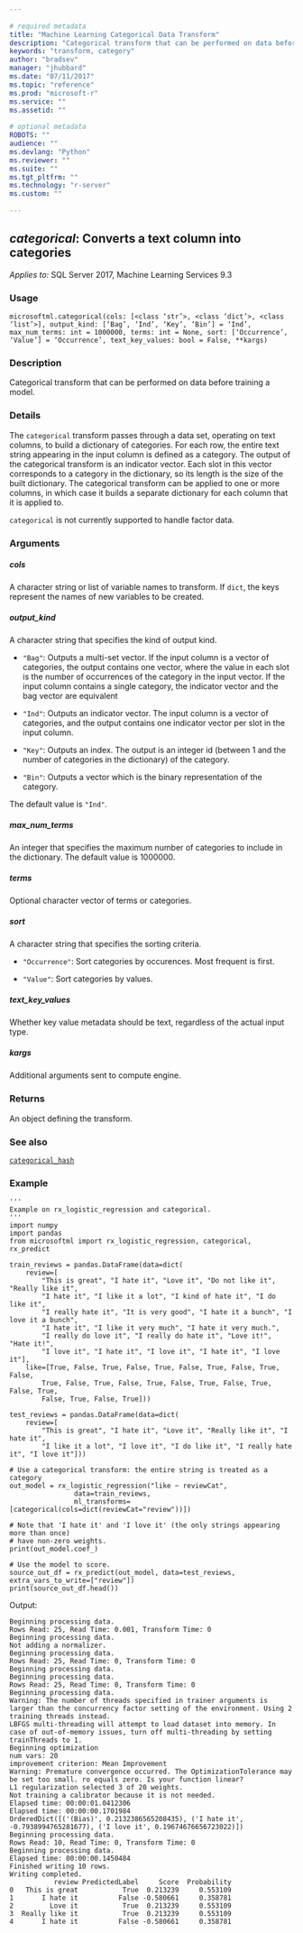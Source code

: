 ```yaml
--- 
 
# required metadata 
title: "Machine Learning Categorical Data Transform" 
description: "Categorical transform that can be performed on data before training a model." 
keywords: "transform, category" 
author: "bradsev" 
manager: "jhubbard" 
ms.date: "07/11/2017" 
ms.topic: "reference" 
ms.prod: "microsoft-r" 
ms.service: "" 
ms.assetid: "" 
 
# optional metadata 
ROBOTS: "" 
audience: "" 
ms.devlang: "Python" 
ms.reviewer: "" 
ms.suite: "" 
ms.tgt_pltfrm: "" 
ms.technology: "r-server" 
ms.custom: "" 
 
---
```


## *categorical*: Converts a text column into categories


*Applies to:* SQL Server 2017, Machine Learning Services 9.3


### Usage



```
microsoftml.categorical(cols: [<class ‘str’>, <class ‘dict’>, <class ‘list’>], output_kind: [‘Bag’, ‘Ind’, ‘Key’, ‘Bin’] = ‘Ind’, max_num_terms: int = 1000000, terms: int = None, sort: [‘Occurrence’, ‘Value’] = ‘Occurrence’, text_key_values: bool = False, **kargs)
```




### Description

Categorical transform that can be performed on data before
training a model.


### Details

The `categorical` transform passes through a data set, operating
on text columns, to build a dictionary of categories. For each row,
the entire text string appearing in the input column is defined as a
category. The output of the categorical transform is an indicator vector.
Each slot in this vector corresponds to a category in the dictionary, so
its length is the size of the built dictionary. The categorical transform
can be applied to one or more columns, in which case it builds a separate
dictionary for each column that it is applied to.

`categorical` is not currently supported to handle factor data.


### Arguments


##### cols

A character string or list of variable names to transform. If
`dict`, the keys represent the names of new variables to be created.


##### output_kind

A character string that specifies the kind of output kind.

* `"Bag"`: Outputs a multi-set vector. If the input column is a vector of categories, the output contains one vector, where the value in each slot is the number of occurrences of the category in the input vector. If the input column contains a single category, the indicator vector and the bag vector are equivalent 

* `"Ind"`: Outputs an indicator vector. The input column is a vector of categories, and the output contains one indicator vector per slot in the input column. 

* `"Key"`: Outputs an index. The output is an integer id (between 1 and the number of categories in the dictionary) of the category. 

* `"Bin"`: Outputs a vector which is the binary representation of the category. 

The default value is `"Ind"`.


##### max_num_terms

An integer that specifies the maximum number of
categories to include in the dictionary. The default value is 1000000.


##### terms

Optional character vector of terms or categories.


##### sort

A character string that specifies the sorting criteria.

* `"Occurrence"`: Sort categories by occurences. Most frequent is first. 

* `"Value"`: Sort categories by values. 


##### text_key_values

Whether key value metadata should be text, regardless of the actual input type.


##### kargs

Additional arguments sent to compute engine.


### Returns

An object defining the transform.


### See also

[`categorical_hash`](categorical_hash.md)


### Example



```
'''
Example on rx_logistic_regression and categorical.
'''
import numpy
import pandas
from microsoftml import rx_logistic_regression, categorical, rx_predict

train_reviews = pandas.DataFrame(data=dict(
    review=[
        "This is great", "I hate it", "Love it", "Do not like it", "Really like it",
        "I hate it", "I like it a lot", "I kind of hate it", "I do like it",
        "I really hate it", "It is very good", "I hate it a bunch", "I love it a bunch",
        "I hate it", "I like it very much", "I hate it very much.",
        "I really do love it", "I really do hate it", "Love it!", "Hate it!",
        "I love it", "I hate it", "I love it", "I hate it", "I love it"],
    like=[True, False, True, False, True, False, True, False, True, False,
        True, False, True, False, True, False, True, False, True, False, True,
        False, True, False, True]))
        
test_reviews = pandas.DataFrame(data=dict(
    review=[
        "This is great", "I hate it", "Love it", "Really like it", "I hate it",
        "I like it a lot", "I love it", "I do like it", "I really hate it", "I love it"]))

# Use a categorical transform: the entire string is treated as a category
out_model = rx_logistic_regression("like ~ reviewCat",
                data=train_reviews,
                ml_transforms=[categorical(cols=dict(reviewCat="review"))])
                
# Note that 'I hate it' and 'I love it' (the only strings appearing more than once)
# have non-zero weights.
print(out_model.coef_)

# Use the model to score.
source_out_df = rx_predict(out_model, data=test_reviews, extra_vars_to_write=["review"])
print(source_out_df.head())
```


Output:



```
Beginning processing data.
Rows Read: 25, Read Time: 0.001, Transform Time: 0
Beginning processing data.
Not adding a normalizer.
Beginning processing data.
Rows Read: 25, Read Time: 0, Transform Time: 0
Beginning processing data.
Beginning processing data.
Rows Read: 25, Read Time: 0, Transform Time: 0
Beginning processing data.
Warning: The number of threads specified in trainer arguments is larger than the concurrency factor setting of the environment. Using 2 training threads instead.
LBFGS multi-threading will attempt to load dataset into memory. In case of out-of-memory issues, turn off multi-threading by setting trainThreads to 1.
Beginning optimization
num vars: 20
improvement criterion: Mean Improvement
Warning: Premature convergence occurred. The OptimizationTolerance may be set too small. ro equals zero. Is your function linear?
L1 regularization selected 3 of 20 weights.
Not training a calibrator because it is not needed.
Elapsed time: 00:00:01.0412306
Elapsed time: 00:00:00.1701984
OrderedDict([('(Bias)', 0.2132386565208435), ('I hate it', -0.7938994765281677), ('I love it', 0.19674676656723022)])
Beginning processing data.
Rows Read: 10, Read Time: 0, Transform Time: 0
Beginning processing data.
Elapsed time: 00:00:00.1450484
Finished writing 10 rows.
Writing completed.
           review PredictedLabel     Score  Probability
0   This is great           True  0.213239     0.553109
1       I hate it          False -0.580661     0.358781
2         Love it           True  0.213239     0.553109
3  Really like it           True  0.213239     0.553109
4       I hate it          False -0.580661     0.358781
```

